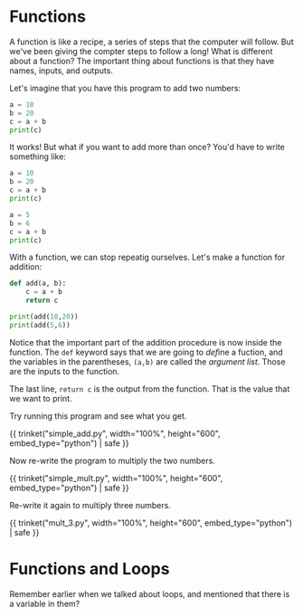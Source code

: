 # Functions

A function is like a recipe, a series of steps that the computer will follow.
But we've been giving the compter steps to follow a long! What is different
about a function? The important thing about functions is that they have
names, inputs, and outputs.

Let's imagine that you have this program to add two numbers:

```python 
a = 10
b = 20
c = a + b
print(c)
```

It works! But what if you want to add more than once? You'd have to write something like: 

```python 
a = 10
b = 20
c = a + b
print(c)

a = 5
b = 6
c = a + b
print(c)

```

With a function, we can stop repeatig ourselves. Let's make a function for addition: 

```python
def add(a, b):
	c = a + b
	return c

print(add(10,20))
print(add(5,6))
```

Notice that the important part of the addition procedure is now inside the
function. The `def` keyword says that we are going to *def*ine a fuction, and the
variables in the parentheses, `(a,b)` are called the _argument list_. Those are the inputs to 
the function. 

The last line, `return c` is the output from the function. That is the value that we want to print. 


Try running this program and see what you get.

{{ trinket("simple_add.py", width="100%", height="600", embed_type="python") | safe }}


Now re-write the program to multiply the two numbers. 


{{ trinket("simple_mult.py", width="100%", height="600", embed_type="python") | safe }}


Re-write it again to multiply three numbers. 


{{ trinket("mult_3.py", width="100%", height="600", embed_type="python") | safe }}


# Functions and Loops

Remember earlier when we talked about loops, and mentioned that there is a variable in them?

